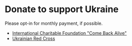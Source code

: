 # Donate to support Ukraine

Please opt-in for monthly payment, if possible.

- [International Charitable Foundation "Come Back Alive"](https://savelife.in.ua/en/donate/)
- [Ukrainian Red Cross](https://redcross.org.ua/en/donate/)
